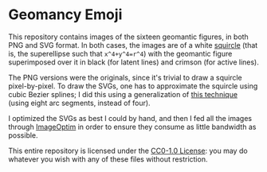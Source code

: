 # Geomancy Emoji
This repository contains images of the sixteen geomantic figures, in both PNG
and SVG format. In both cases, the images are of a white [squircle][1] (that
is, the superellipse such that `x^4+y^4=r^4`) with the geomantic figure
superimposed over it in black (for latent lines) and crimson (for active
lines).

The PNG versions were the originals, since it's trivial to draw a squircle
pixel-by-pixel. To draw the SVGs, one has to approximate the squircle using
cubic Bezier splines; I did this using a generalization of [this technique][2]
(using eight arc segments, instead of four).

I optimized the SVGs as best I could by hand, and then I fed all the images
through [ImageOptim][3] in order to ensure they consume as little bandwidth as
possible.

This entire repository is licensed under the [CC0-1.0 License][4]: you may do
whatever you wish with any of these files without restriction.

[1]: http://mathworld.wolfram.com/Squircle.html
[2]: http://spencermortensen.com/articles/bezier-circle/
[3]: https://imageoptim.com
[4]: https://creativecommons.org/publicdomain/zero/1.0/
